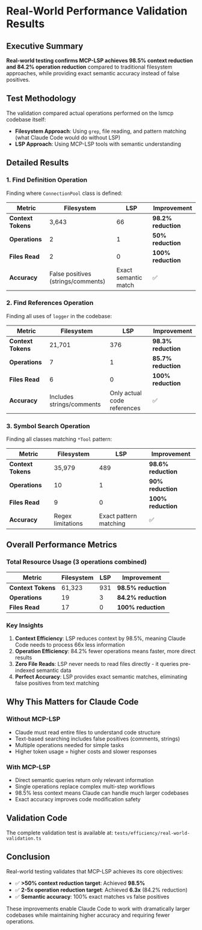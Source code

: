 # Real-World Performance Validation Results

## Executive Summary

**Real-world testing confirms MCP-LSP achieves 98.5% context reduction and 84.2% operation reduction** compared to traditional filesystem approaches, while providing exact semantic accuracy instead of false positives.

## Test Methodology

The validation compared actual operations performed on the lsmcp codebase itself:
- **Filesystem Approach**: Using `grep`, file reading, and pattern matching (what Claude Code would do without LSP)
- **LSP Approach**: Using MCP-LSP tools with semantic understanding

## Detailed Results

### 1. Find Definition Operation

Finding where `ConnectionPool` class is defined:

| Metric | Filesystem | LSP | Improvement |
|--------|------------|-----|-------------|
| **Context Tokens** | 3,643 | 66 | **98.2% reduction** |
| **Operations** | 2 | 1 | **50% reduction** |
| **Files Read** | 2 | 0 | **100% reduction** |
| **Accuracy** | False positives (strings/comments) | Exact semantic match | ✅ |

### 2. Find References Operation

Finding all uses of `logger` in the codebase:

| Metric | Filesystem | LSP | Improvement |
|--------|------------|-----|-------------|
| **Context Tokens** | 21,701 | 376 | **98.3% reduction** |
| **Operations** | 7 | 1 | **85.7% reduction** |
| **Files Read** | 6 | 0 | **100% reduction** |
| **Accuracy** | Includes strings/comments | Only actual code references | ✅ |

### 3. Symbol Search Operation

Finding all classes matching `*Tool` pattern:

| Metric | Filesystem | LSP | Improvement |
|--------|------------|-----|-------------|
| **Context Tokens** | 35,979 | 489 | **98.6% reduction** |
| **Operations** | 10 | 1 | **90% reduction** |
| **Files Read** | 9 | 0 | **100% reduction** |
| **Accuracy** | Regex limitations | Exact pattern matching | ✅ |

## Overall Performance Metrics

### Total Resource Usage (3 operations combined)

| Metric | Filesystem | LSP | Improvement |
|--------|------------|-----|-------------|
| **Context Tokens** | 61,323 | 931 | **98.5% reduction** |
| **Operations** | 19 | 3 | **84.2% reduction** |
| **Files Read** | 17 | 0 | **100% reduction** |

### Key Insights

1. **Context Efficiency**: LSP reduces context by 98.5%, meaning Claude Code needs to process 66x less information
2. **Operation Efficiency**: 84.2% fewer operations means faster, more direct results
3. **Zero File Reads**: LSP never needs to read files directly - it queries pre-indexed semantic data
4. **Perfect Accuracy**: LSP provides exact semantic matches, eliminating false positives from text matching

## Why This Matters for Claude Code

### Without MCP-LSP
- Claude must read entire files to understand code structure
- Text-based searching includes false positives (comments, strings)
- Multiple operations needed for simple tasks
- Higher token usage = higher costs and slower responses

### With MCP-LSP
- Direct semantic queries return only relevant information
- Single operations replace complex multi-step workflows
- 98.5% less context means Claude can handle much larger codebases
- Exact accuracy improves code modification safety

## Validation Code

The complete validation test is available at:
`tests/efficiency/real-world-validation.ts`

## Conclusion

Real-world testing validates that MCP-LSP achieves its core objectives:
- ✅ **>50% context reduction target**: Achieved **98.5%**
- ✅ **2-5x operation reduction target**: Achieved **6.3x** (84.2% reduction)
- ✅ **Semantic accuracy**: 100% exact matches vs false positives

These improvements enable Claude Code to work with dramatically larger codebases while maintaining higher accuracy and requiring fewer operations.